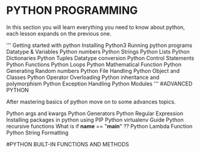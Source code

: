 # PYTHON PROGRAMMING

In this section you will learn everything you need to know about python, each lesson expands on the previous one.

'''
Getting started with python
Installing Python3
Running python programs
Datatype & Variables
Python numbers
Python Strings
Python Lists
Python Dictionaries
Python Tuples
Datatype conversion
Python Control Statements
Python Functions
Python Loops
Python Mathematical Function
Python Generating Random numbers
Python File Handling
Python Object and Classes
Python Operator Overloading
Python inheritance and polymorphism
Python Exception Handling
Python Modules
'''
#ADVANCED PYTHON

After mastering basics of python move on to some advances topics.

Python args and kwargs
Python Generators
Python Regular Expression
Installing packages in python using PIP
Python virtualenv Guide
Python recursive functions
What is if __name__ == "__main__" ??
Python Lambda Function
Python String Formatting

#PYTHON BUILT-IN FUNCTIONS AND METHODS

